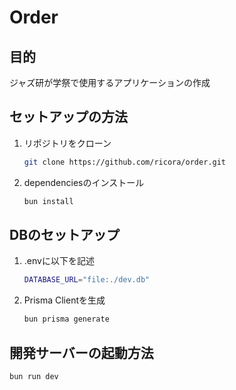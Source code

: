 # Order

## 目的

ジャズ研が学祭で使用するアプリケーションの作成

## セットアップの方法

1. リポジトリをクローン
   ```sh
   git clone https://github.com/ricora/order.git
   ```

2. dependenciesのインストール
   ```sh
   bun install
   ```

## DBのセットアップ

1. .envに以下を記述
   ```sh
   DATABASE_URL="file:./dev.db"
   ```

2. Prisma Clientを生成
   ```sh
   bun prisma generate
   ```

## 開発サーバーの起動方法
   ```sh
   bun run dev
   ```